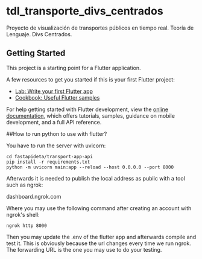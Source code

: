 # tdl_transporte_divs_centrados

Proyecto de visualización de transportes públicos en tiempo real. Teoría de Lenguaje. Divs Centrados.

## Getting Started

This project is a starting point for a Flutter application.

A few resources to get you started if this is your first Flutter project:

- [Lab: Write your first Flutter app](https://docs.flutter.dev/get-started/codelab)
- [Cookbook: Useful Flutter samples](https://docs.flutter.dev/cookbook)

For help getting started with Flutter development, view the
[online documentation](https://docs.flutter.dev/), which offers tutorials,
samples, guidance on mobile development, and a full API reference.

##How to run python to use with flutter?

You have to run the server with uvicorn:

```shell
cd fastapideta/transport-app-api
pip install -r requirements.txt
python -m uvicorn main:app --reload --host 0.0.0.0 --port 8000
```

Afterwards it is needed to publish the local address as public with a tool such as ngrok:

dashboard.ngrok.com

Where you may use the following command after creating an account with ngrok's shell:

```shell
ngrok http 8000
```

Then you may update the .env of the flutter app and afterwards compile and test it.
This is obviously because the url changes every time we run ngrok. The forwarding
URL is the one you may use to do your testing.
